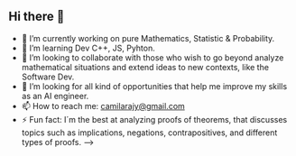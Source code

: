 ## Hi there 👋

- 🔭 I’m currently working on pure Mathematics, Statistic & Probability.
- 🌱 I’m learning Dev C++, JS, Pyhton.
- 👯 I’m looking to collaborate with those who wish to go beyond
analyze mathematical situations and extend ideas to new contexts, like the Software Dev.
- 🤔 I’m looking for all kind of opportunities that help me improve my skills as an AI engineer.
- 📫 How to reach me: camilarajy@gmail.com
- ⚡ Fun fact: I´m the best at analyzing proofs of theorems, that discusses topics such as implications, negations,
contrapositives, and different types of proofs.
-->
